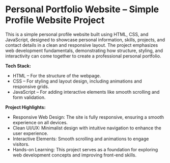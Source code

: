 # Personal Portfolio Website – Simple Profile Website Project
This is a simple personal profile website built using HTML, CSS, and JavaScript, designed to showcase personal information, skills, projects, and contact details in a clean and responsive layout. The project emphasizes web development fundamentals, demonstrating how structure, styling, and interactivity can come together to create a professional personal portfolio.

**Tech Stack:**
- HTML – For the structure of the webpage.
- CSS – For styling and layout design, including animations and responsive grids.
- JavaScript – For adding interactive elements like smooth scrolling and form validation.

**Project Highlights:**
- Responsive Web Design: The site is fully responsive, ensuring a smooth experience on all devices.
- Clean UI/UX: Minimalist design with intuitive navigation to enhance the user experience.
- Interactive Elements: Smooth scrolling and animations to engage visitors.
- Hands-on Learning: This project serves as a foundation for exploring web development concepts and improving front-end skills.
  
